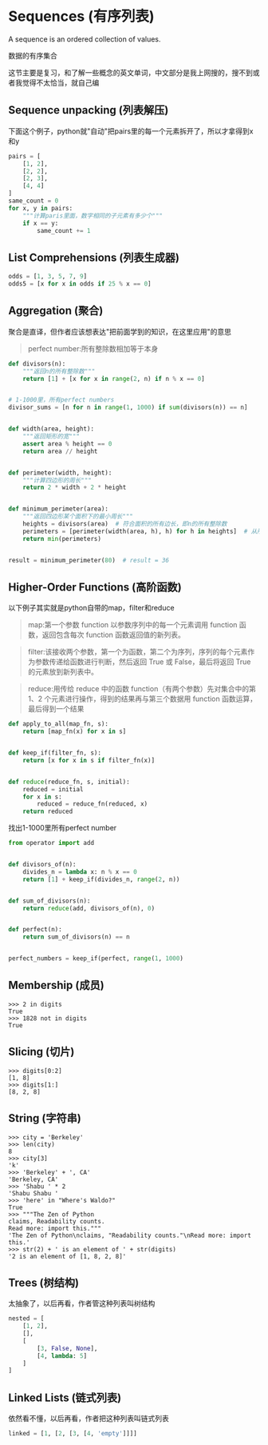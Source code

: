 # Sequences (有序列表)

A sequence is an ordered collection of values.

数据的有序集合

这节主要是复习，和了解一些概念的英文单词，中文部分是我上网搜的，搜不到或者我觉得不太恰当，就自己编

## Sequence unpacking (列表解压)

下面这个例子，python就"自动"把pairs里的每一个元素拆开了，所以才拿得到x和y

~~~python
pairs = [
    [1, 2],
    [2, 2],
    [2, 3],
    [4, 4]
]
same_count = 0
for x, y in pairs:
    """计算paris里面，数字相同的子元素有多少个"""
    if x == y:
        same_count += 1
~~~

## List Comprehensions (列表生成器)

~~~python
odds = [1, 3, 5, 7, 9]
odds5 = [x for x in odds if 25 % x == 0]
~~~

## Aggregation (聚合)

聚合是直译，但作者应该想表达"把前面学到的知识，在这里应用"的意思

> perfect number:所有整除数相加等于本身

~~~python
def divisors(n):
    """返回n的所有整除数"""
    return [1] + [x for x in range(2, n) if n % x == 0]


# 1-1000里，所有perfect numbers
divisor_sums = [n for n in range(1, 1000) if sum(divisors(n)) == n]


def width(area, height):
    """返回矩形的宽"""
    assert area % height == 0
    return area // height


def perimeter(width, height):
    """计算四边形的周长"""
    return 2 * width + 2 * height


def minimum_perimeter(area):
    """返回四边形某个面积下的最小周长"""
    heights = divisors(area)  # 符合面积的所有边长，即n的所有整除数
    perimeters = [perimeter(width(area, h), h) for h in heights]  # 从所有边长（高）里计算对应的宽，然后计算所有组合的周长
    return min(perimeters)


result = minimum_perimeter(80)  # result = 36
~~~

## Higher-Order Functions (高阶函数)

以下例子其实就是python自带的map，filter和reduce

> map:第一个参数 function 以参数序列中的每一个元素调用 function 函数，返回包含每次 function 函数返回值的新列表。

> filter:该接收两个参数，第一个为函数，第二个为序列，序列的每个元素作为参数传递给函数进行判断，然后返回 True 或 False，最后将返回
> True 的元素放到新列表中。

> reduce:用传给 reduce 中的函数 function（有两个参数）先对集合中的第 1、2 个元素进行操作，得到的结果再与第三个数据用
> function 函数运算，最后得到一个结果

~~~python
def apply_to_all(map_fn, s):
    return [map_fn(x) for x in s]


def keep_if(filter_fn, s):
    return [x for x in s if filter_fn(x)]


def reduce(reduce_fn, s, initial):
    reduced = initial
    for x in s:
        reduced = reduce_fn(reduced, x)
    return reduced
~~~

找出1-1000里所有perfect number

~~~python
from operator import add


def divisors_of(n):
    divides_n = lambda x: n % x == 0
    return [1] + keep_if(divides_n, range(2, n))


def sum_of_divisors(n):
    return reduce(add, divisors_of(n), 0)


def perfect(n):
    return sum_of_divisors(n) == n


perfect_numbers = keep_if(perfect, range(1, 1000)
~~~

## Membership (成员)

~~~
>>> 2 in digits
True
>>> 1828 not in digits
True
~~~

## Slicing (切片)

~~~
>>> digits[0:2]
[1, 8]
>>> digits[1:]
[8, 2, 8]
~~~

## String (字符串)

~~~
>>> city = 'Berkeley'
>>> len(city)
8
>>> city[3]
'k'
>>> 'Berkeley' + ', CA'
'Berkeley, CA'
>>> 'Shabu ' * 2
'Shabu Shabu '
>>> 'here' in "Where's Waldo?"
True
>>> """The Zen of Python
claims, Readability counts.
Read more: import this."""
'The Zen of Python\nclaims, "Readability counts."\nRead more: import this.'
>>> str(2) + ' is an element of ' + str(digits)
'2 is an element of [1, 8, 2, 8]'
~~~

## Trees (树结构)

太抽象了，以后再看，作者管这种列表叫树结构

~~~python
nested = [
    [1, 2],
    [],
    [
        [3, False, None],
        [4, lambda: 5]
    ]
]
~~~

## Linked Lists (链式列表)

依然看不懂，以后再看，作者把这种列表叫链式列表

~~~python
linked = [1, [2, [3, [4, 'empty']]]]
~~~